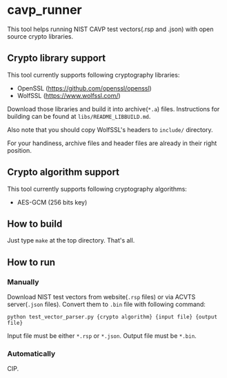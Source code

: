 # cavp_runner
This tool helps running NIST CAVP test vectors(.rsp and .json) with open source crypto libraries.

## Crypto library support
This tool currently supports following cryptography libraries:

- OpenSSL (https://github.com/openssl/openssl)
- WolfSSL (https://www.wolfssl.com/)

Download those libraries and build it into archive(`*.a`) files. Instructions for building can be found at `libs/README_LIBBUILD.md`.

Also note that you should copy WolfSSL's headers to `include/` directory.

For your handiness, archive files and header files are already in their right position.

## Crypto algorithm support
This tool currently supports following cryptography algorithms:

- AES-GCM (256 bits key)

## How to build

Just type `make` at the top directory. That's all.

## How to run

### Manually

Download NIST test vectors from website(`.rsp` files) or via ACVTS server(`.json` files). Convert them to `.bin` file with following command:

```Shell
python test_vector_parser.py {crypto algorithm} {input file} {output file}
```
Input file must be either `*.rsp` or `*.json`. Output file must be `*.bin`.

### Automatically

CIP.